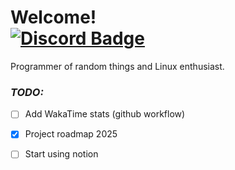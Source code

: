 <h1>
    Welcome!
    </br>
    <a href="https://discord.com/users/828393508296458284" target="blank">
    <img src="https://img.shields.io/badge/Discord-%40dexslender-yellowgreen?logo=discord&style=flat-square&color=5865F2" alt="Discord Badge">
</a>
</h1>
Programmer of random things and Linux enthusiast.
</br>

### _TODO:_

- [ ] Add WakaTime stats (github workflow)
- [x] Project roadmap 2025
- [ ] Start using notion

